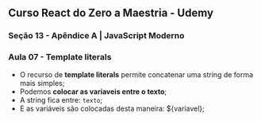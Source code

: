 ## Curso React do Zero a Maestria - Udemy
### Seção 13 - Apêndice A | JavaScript Moderno

### Aula 07 - Template literals
- O recurso de **template literals** permite concatenar uma string de forma mais simples;
- Podemos **colocar as variaveis entre o texto**;
- A string fica entre: `texto`;
- E as variáveis são colocadas desta maneira: ${variavel};